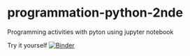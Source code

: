 # programmation-python-2nde

Programming activities with pyton using jupyter notebook

Try it yourself [![Binder](https://mybinder.org/badge.svg)](https://mybinder.org/v2/gh/s3by01/programmation-python-2nde/master)
